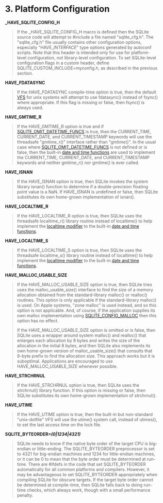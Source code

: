 # 3\.  Platform Configuration



**\_HAVE\_SQLITE\_CONFIG\_H**


> If the \_HAVE\_SQLITE\_CONFIG\_H macro is defined
>  then the SQLite source code will attempt to \#include a file named "sqlite\_cfg.h".
>  The "sqlite\_cfg.h" file usually contains other configuration options, especially
>  "HAVE\_*INTERFACE*" type options generated by autoconf scripts. Note that this
>  header is intended only for use for platform\-level configuration, not library\-level
>  configuration. To set SQLite\-level configuration flags in a custom header, define
>  SQLITE\_CUSTOM\_INCLUDE\=myconfig.h, as described in the previous section.


**HAVE\_FDATASYNC**


> If the HAVE\_FDATASYNC compile\-time option is true, then the default [VFS](vfs.html)
>  for unix systems will attempt to use fdatasync() instead of fsync() where
>  appropriate. If this flag is missing or false, then fsync() is always used.


**HAVE\_GMTIME\_R**


> If the HAVE\_GMTIME\_R option is true and if [SQLITE\_OMIT\_DATETIME\_FUNCS](compile.html#omit_datetime_funcs) is true,
>  then the CURRENT\_TIME, CURRENT\_DATE, and CURRENT\_TIMESTAMP keywords will use
>  the threadsafe "gmtime\_r()" interface rather than "gmtime()". In the usual case
>  where [SQLITE\_OMIT\_DATETIME\_FUNCS](compile.html#omit_datetime_funcs) is not defined or is false, then the
>  built\-in [date and time functions](lang_datefunc.html) are used to implement the CURRENT\_TIME,
>  CURRENT\_DATE, and CURRENT\_TIMESTAMP keywords and neither gmtime\_r() nor
>  gmtime() is ever called.


**HAVE\_ISNAN**


> If the HAVE\_ISNAN option is true, then SQLite invokes the system library isnan()
>  function to determine if a double\-precision floating point value is a NaN.
>  If HAVE\_ISNAN is undefined or false, then SQLite substitutes its own home\-grown
>  implementation of isnan().


**HAVE\_LOCALTIME\_R**


> If the HAVE\_LOCALTIME\_R option is true, then SQLite uses the threadsafe
>  localtime\_r() library routine instead of localtime()
>  to help implement the [localtime modifier](lang_datefunc.html#localtime)
>  to the built\-in [date and time functions](lang_datefunc.html).


**HAVE\_LOCALTIME\_S**


> If the HAVE\_LOCALTIME\_S option is true, then SQLite uses the threadsafe
>  localtime\_s() library routine instead of localtime()
>  to help implement the [localtime modifier](lang_datefunc.html#localtime)
>  to the built\-in [date and time functions](lang_datefunc.html).


**HAVE\_MALLOC\_USABLE\_SIZE**


> If the HAVE\_MALLOC\_USABLE\_SIZE option is true, then SQLite tries uses the
>  malloc\_usable\_size() interface to find the size of a memory allocation obtained
>  from the standard\-library malloc() or realloc() routines. This option is only
>  applicable if the standard\-library malloc() is used. On Apple systems,
>  "zone malloc" is used instead, and so this option is not applicable. And, of
>  course, if the application supplies its own malloc implementation using
>  [SQLITE\_CONFIG\_MALLOC](c3ref/c_config_covering_index_scan.html#sqliteconfigmalloc) then this option has no effect.
>  
>  If the HAVE\_MALLOC\_USABLE\_SIZE option is omitted or is false, then SQLite
>  uses a wrapper around system malloc() and realloc() that enlarges each allocation
>  by 8 bytes and writes the size of the allocation in the initial 8 bytes, and
>  then SQLite also implements its own home\-grown version of malloc\_usable\_size()
>  that consults that 8\-byte prefix to find the allocation size. This approach
>  works but it is suboptimal. Applications are encouraged to use
>  HAVE\_MALLOC\_USABLE\_SIZE whenever possible.


**HAVE\_STRCHRNUL**


> If the HAVE\_STRCHRNUL option is true, then SQLite uses the strchrnul() library
>  function. If this option is missing or false, then SQLite substitutes its own
>  home\-grown implementation of strchrnul().


**HAVE\_UTIME**


> If the HAVE\_UTIME option is true, then the built\-in but non\-standard
>  "unix\-dotfile" VFS will use the utime() system call, instead of utimes(),
>  to set the last access time on the lock file.


**SQLITE\_BYTEORDER\=*(0\|1234\|4321\)***


> SQLite needs to know if the native byte order of the target CPU is
>  big\-endian or little\-ending. The SQLITE\_BYTEORDER preprocessor is set
>  to 4321 for big\-endian machines and 1234 for little\-endian machines, or
>  it can be 0 to mean that the byte order must be determined at run\-time.
>  There are \#ifdefs in the code that set SQLITE\_BYTEORDER automatically
>  for all common platforms and compilers. However, it may be advantageous
>  to set SQLITE\_BYTEORDER appropriately when compiling SQLite for obscure
>  targets. If the target byte order cannot be determined at compile\-time,
>  then SQLite falls back to doing run\-time checks, which always work, though
>  with a small performance penalty.



